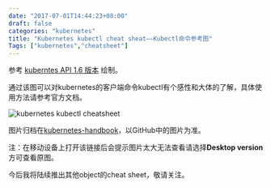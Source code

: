 ```yaml
---
date: "2017-07-01T14:44:23+08:00"
draft: false
categories: "kubernetes"
title: "Kubernetes kubectl cheat sheat——Kubectl命令参考图"
Tags: ["kubernetes","cheatsheet"]
---
```


参考 [kuberntes API 1.6 版本](https://kubernetes.io/docs/user-guide/kubectl/v1.6/) 绘制。

通过该图可以对kubernetes的客户端命令kubectl有个感性和大体的了解，具体使用方法请参考官方文档。

![kubernetes kubectl cheatsheet](https://res.cloudinary.com/jimmysong/image/upload/images/kubernetes-kubectl-cheatsheet-blog.png)

图片归档在[kubernetes-handbook](https://github.com/rootsongjc/kubernetes-handbook/blob/master/images/kubernetes-kubectl-cheatsheet.png)，以GitHub中的图片为准。

注：在移动设备上打开该链接后会提示图片太大无法查看请选择**Desktop version**方可查看原图。

今后我将陆续推出其他object的cheat sheet，敬请关注。
